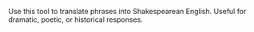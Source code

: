 Use this tool to translate phrases into Shakespearean English. Useful for dramatic, poetic, or historical responses.
